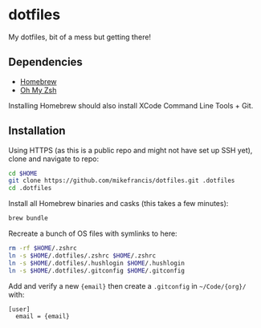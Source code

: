 # dotfiles

My dotfiles, bit of a mess but getting there!

## Dependencies

- [Homebrew](https://brew.sh)
- [Oh My Zsh](https://ohmyz.sh)

Installing Homebrew should also install XCode Command Line Tools + Git.

## Installation

Using HTTPS (as this is a public repo and might not have set up SSH yet), clone and navigate to repo:

```bash
cd $HOME
git clone https://github.com/mikefrancis/dotfiles.git .dotfiles
cd .dotfiles
```

Install all Homebrew binaries and casks (this takes a few minutes):

```bash
brew bundle
```

Recreate a bunch of OS files with symlinks to here:

```bash
rm -rf $HOME/.zshrc
ln -s $HOME/.dotfiles/.zshrc $HOME/.zshrc
ln -s $HOME/.dotfiles/.hushlogin $HOME/.hushlogin
ln -s $HOME/.dotfiles/.gitconfig $HOME/.gitconfig
```

Add and verify a new `{email}` then create a `.gitconfig` in `~/Code/{org}/` with:

```
[user]
  email = {email}

```
